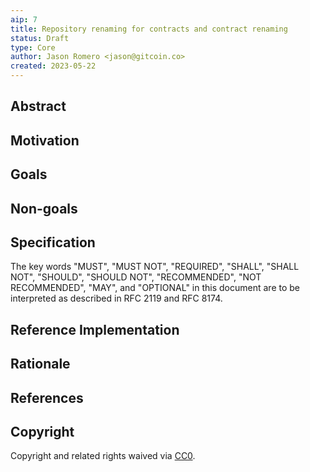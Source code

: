 ```yaml
---
aip: 7
title: Repository renaming for contracts and contract renaming
status: Draft
type: Core
author: Jason Romero <jason@gitcoin.co>
created: 2023-05-22
---
```




## Abstract

<!--
This section is required.

The Abstract is a multi-sentence (short paragraph) technical summary. This
should be a very terse and human-readable version of the specification section.
Someone should be able to read only the abstract to get the gist of what this
specification does.

TODO: Remove this comment before submitting
-->

## Motivation

<!--
This section is optional.

The motivation section should include a description of any nontrivial problems
the AIP solves. It should not describe how the AIP solves those problems,
unless it is not immediately obvious. It should not describe why the AIP
should be made into a standard, unless it is not immediately obvious.

With a few exceptions, external links are not allowed. If you feel that
a particular resource would demonstrate a compelling case for your AIP, then
save it as a printer-friendly PDF, put it in the assets folder, and link to
that copy.

TODO: Remove this comment before submitting
-->

## Goals

<!--
This section is required.

The Goals section should explicitely state in a bulleted list the technical
goals that this AIP seeks to solve. The best code is no code, so what
goal(s) are we accomplishing by adding more code?

TODO: Remove this comment before submitting
-->

## Non-goals

<!--
This section is optional.

If necessary, explain what goals this AIP specifically does not seek to
solve. This is useful when a problem is closely related to the problem(s)
identified earlier in the AIP. For any Non-goals, please clarify why they
are not included in this AIP.

TODO: Remove this comment before submitting
-->

## Specification

<!--
This section is required.

This should be the bulk of your proposal. Explain the design in enough
detail for someone familiar with the protocol to understand and implement
it. Include examples of how the feature is used. Give explanation for why
this implementation is the best approach.

This section can start out light before the prototyping phase. But it should
get specifi and detailed before the AIP is approved and implemented by the
core team.

It is recommended to follow RFC 2119 and RFC 8170. Do not remove the key word
definitions if RFC 2119 and RFC 8170 are followed.

TODO: Remove this comment before submitting
-->

The key words "MUST", "MUST NOT", "REQUIRED", "SHALL", "SHALL NOT", "SHOULD", "SHOULD NOT", "RECOMMENDED", "NOT RECOMMENDED", "MAY", and "OPTIONAL" in this document are to be interpreted as described in RFC 2119 and RFC 8174.

## Reference Implementation

<!--
This section is optional.

The Reference Implementation section should include a minimal implementation
that assists in understanding or implementing this specification. It should
not include project build files. The reference implementation is not
a replacement for the Specification section, and the proposal should still be
understandable without it. If the reference implementation is too large to
reasonably be included inline, then consider adding it as one or more files in
`../assets/aip-####/`. External links will not be allowed.

TODO: Remove this comment before submitting
-->

## Rationale

<!--
This section is required. 

The rationale fleshes out the specification by describing what motivated the
design and why particular design decisions were made. It should describe
alternate designs that were considered and related work, e.g. how the feature
is supported in other languages.

The current placeholder is acceptable for a draft.

TODO: Remove this comment before submitting
-->

## References

<!--
This section is optional. 

If applicable, provide a list of any relevant sources and citations used
elsewhere in this AIP:

    A list of relevant links like for this proposal

    - [forum discussion](discordlink)
    - [tests](githublink)
    - [proposalCode](githublink)

TODO: Remove this comment before submitting
-->

## Copyright

Copyright and related rights waived via [CC0](../LICENSE.md).
